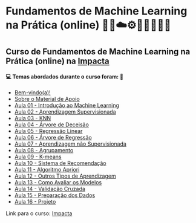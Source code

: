 # Fundamentos de Machine Learning na Prática (online) 🤖🎲☁️⚙️🤯👨🏻‍💻🐍
## Curso de Fundamentos de Machine Learning na Prática (online) na [Impacta](https://www.impacta.com.br/cursos/fundamentos-de-machine-learning-na-pratica-online)
#### 💻 Temas abordados durante o curso foram: 🚀

- [Bem-vindo(a)!](https://github.com/romulovieira777/Fundamentos_de_Machine_Learning_na_Pratica_Online/tree/main/Bem_Vindo)
- [Sobre o Material de Apoio](https://github.com/romulovieira777/Fundamentos_de_Machine_Learning_na_Pratica_Online/tree/main/Sobre_o_Material_de_Apoio)
- [Aula 01 - Introdução ao Machine Learning](https://github.com/romulovieira777/Fundamentos_de_Machine_Learning_na_Pratica_Online/tree/main/Aula_01_Introducao_ao_Machine_Learning)
- [Aula 02 - Aprendizagem Supervisionada](https://github.com/romulovieira777/Fundamentos_de_Machine_Learning_na_Pratica_Online/tree/main/Aula_02_Aprendizagem_Supervisionada)
- [Aula 03 - KNN](https://github.com/romulovieira777/Fundamentos_de_Machine_Learning_na_Pratica_Online/tree/main/Aula_03_KNN)
- [Aula 04 - Árvore de Deceisão](https://github.com/romulovieira777/Fundamentos_de_Machine_Learning_na_Pratica_Online/tree/main/Aula_04_Arvore_de_Deceisao)
- [Aula 05 - Regressão Linear](https://github.com/romulovieira777/Fundamentos_de_Machine_Learning_na_Pratica_Online/tree/main/Aula_05_Regressao_Linear)
- [Aula 06 - Árvore de Regressão](https://github.com/romulovieira777/Fundamentos_de_Machine_Learning_na_Pratica_Online/tree/main/Aula_06_Arvore_de_Regressao)
- [Aula 07 - Aprendizagem não Supervisionada](https://github.com/romulovieira777/Fundamentos_de_Machine_Learning_na_Pratica_Online/tree/main/Aula_07_Aprendizagem_nao_Supervisionada)
- [Aula 08 - Agrupamento](https://github.com/romulovieira777/Fundamentos_de_Machine_Learning_na_Pratica_Online/tree/main/Aula_08_Agrupamento)
- [Aula 09 - K-means](https://github.com/romulovieira777/Fundamentos_de_Machine_Learning_na_Pratica_Online/tree/main/Aula_09_K_Means)
- [Aula 10 - Sistema de Recomendação](https://github.com/romulovieira777/Fundamentos_de_Machine_Learning_na_Pratica_Online/tree/main/Aula_10_Sistema_de_Recomendacao)
- [Aula 11 - Algoritmo Apriori](https://github.com/romulovieira777/Fundamentos_de_Machine_Learning_na_Pratica_Online/tree/main/Aula_11_Algoritmo_Apriori)
- [Aula 12 - Outros Tipos de Aprendizagem](https://github.com/romulovieira777/Fundamentos_de_Machine_Learning_na_Pratica_Online/tree/main/Aula_12_Outros_Tipos_de_Aprendizagem)
- [Aula 13 - Como Avaliar os Modelos](https://github.com/romulovieira777/Fundamentos_de_Machine_Learning_na_Pratica_Online/tree/main/Aula_13_Como_Avaliar_os_Modelos)
- [Aula 14 - Validação Cruzada](https://github.com/romulovieira777/Fundamentos_de_Machine_Learning_na_Pratica_Online/tree/main/Aula_14_Validacao_Cruzada)
- [Aula 15 - Preparação dos Dados](https://github.com/romulovieira777/Fundamentos_de_Machine_Learning_na_Pratica_Online/tree/main/Aula_15_Preparacao_dos_Dados)
- [Aula 16 - Projeto]()

Link para o curso: [Impacta](https://www.impacta.com.br/cursos/fundamentos-de-machine-learning-na-pratica-online)

